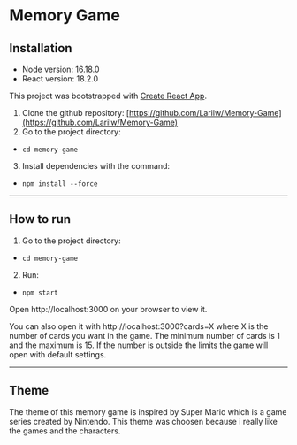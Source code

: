 # Memory Game

## Installation

- Node version: 16.18.0
- React version: 18.2.0

This project was bootstrapped with [Create React App](https://github.com/facebook/create-react-app).

1. Clone the github repository: [https://github.com/Larilw/Memory-Game](https://github.com/Larilw/Memory-Game)
2. Go to the project directory:

- ```console
  cd memory-game
  ```

3. Install dependencies with the command:

- ```console
  npm install --force
  ```

---

## How to run

1. Go to the project directory:

- ```console
  cd memory-game
  ```

2. Run:

- ```console
  npm start
  ```
Open http://localhost:3000 on your browser to view it. 

You can also open it with http://localhost:3000?cards=X where X is the number of cards you want in the game. 
The minimum number of cards is 1 and the maximum is 15. If the number is outside the limits the game will open with default settings.

---

## Theme

The theme of this memory game is inspired by Super Mario which is a game series created by Nintendo. This theme was choosen because i really like the games and the characters.